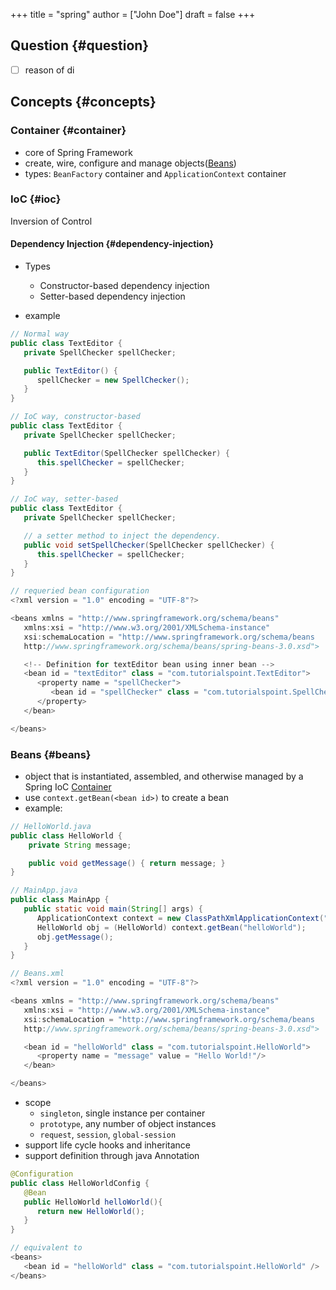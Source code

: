 +++
title = "spring"
author = ["John Doe"]
draft = false
+++

## Question {#question}

-   [ ] reason of di


## Concepts {#concepts}


### Container {#container}

-   core of Spring Framework
-   create, wire, configure and manage objects([Beans](#beans))
-   types: `BeanFactory` container and `ApplicationContext` container


### IoC {#ioc}

Inversion of Control


#### Dependency Injection {#dependency-injection}

-   Types
    -   Constructor-based dependency injection
    -   Setter-based dependency injection

-   example

<!--listend-->

```java
// Normal way
public class TextEditor {
   private SpellChecker spellChecker;

   public TextEditor() {
      spellChecker = new SpellChecker();
   }
}

// IoC way, constructor-based
public class TextEditor {
   private SpellChecker spellChecker;

   public TextEditor(SpellChecker spellChecker) {
      this.spellChecker = spellChecker;
   }
}

// IoC way, setter-based
public class TextEditor {
   private SpellChecker spellChecker;

   // a setter method to inject the dependency.
   public void setSpellChecker(SpellChecker spellChecker) {
      this.spellChecker = spellChecker;
   }
}

// requeried bean configuration
<?xml version = "1.0" encoding = "UTF-8"?>

<beans xmlns = "http://www.springframework.org/schema/beans"
   xmlns:xsi = "http://www.w3.org/2001/XMLSchema-instance"
   xsi:schemaLocation = "http://www.springframework.org/schema/beans
   http://www.springframework.org/schema/beans/spring-beans-3.0.xsd">

   <!-- Definition for textEditor bean using inner bean -->
   <bean id = "textEditor" class = "com.tutorialspoint.TextEditor">
      <property name = "spellChecker">
         <bean id = "spellChecker" class = "com.tutorialspoint.SpellChecker"/>
      </property>
   </bean>

</beans>
```


### Beans {#beans}

-   object that is instantiated, assembled, and otherwise managed by a Spring IoC [Container](#container)
-   use `context.getBean(<bean id>)` to create a bean
-   example:

<!--listend-->

```java
// HelloWorld.java
public class HelloWorld {
    private String message;

    public void getMessage() { return message; }
}

// MainApp.java
public class MainApp {
   public static void main(String[] args) {
      ApplicationContext context = new ClassPathXmlApplicationContext("Beans.xml");
      HelloWorld obj = (HelloWorld) context.getBean("helloWorld");
      obj.getMessage();
   }
}

// Beans.xml
<?xml version = "1.0" encoding = "UTF-8"?>

<beans xmlns = "http://www.springframework.org/schema/beans"
   xmlns:xsi = "http://www.w3.org/2001/XMLSchema-instance"
   xsi:schemaLocation = "http://www.springframework.org/schema/beans
   http://www.springframework.org/schema/beans/spring-beans-3.0.xsd">

   <bean id = "helloWorld" class = "com.tutorialspoint.HelloWorld">
      <property name = "message" value = "Hello World!"/>
   </bean>

</beans>
```

-   scope
    -   `singleton`, single instance per container
    -   `prototype`, any number of object instances
    -   `request`, `session`, `global-session`
-   support life cycle hooks and inheritance
-   support definition through java Annotation

<!--listend-->

```java
@Configuration
public class HelloWorldConfig {
   @Bean
   public HelloWorld helloWorld(){
      return new HelloWorld();
   }
}

// equivalent to
<beans>
   <bean id = "helloWorld" class = "com.tutorialspoint.HelloWorld" />
</beans>
```
